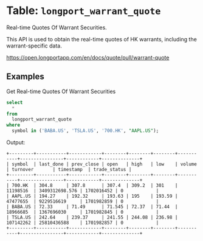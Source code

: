 # Table: `longport_warrant_quote`

Real-time Quotes Of Warrant Securities.

This API is used to obtain the real-time quotes of HK warrants, including the warrant-specific data.

https://open.longportapp.com/en/docs/quote/pull/warrant-quote

## Examples

Get Real-time Quotes Of Warrant Securities

```sql
select
  *
from
  longport_warrant_quote
where
  symbol in ('BABA.US', 'TSLA.US', '700.HK', "AAPL.US");
```

Output:

```
+---------+-----------+------------+--------+--------+--------+-----------+----------------+------------+--------------+
| symbol  | last_done | prev_close | open   | high   | low    | volume    | turnover       | timestamp  | trade_status |
+---------+-----------+------------+--------+--------+--------+-----------+----------------+------------+--------------+
| 700.HK  | 304.8     | 307.8      | 307.4  | 309.2  | 301    | 11198516  | 3409312698.576 | 1702016452 | 0            |
| AAPL.US | 194.27    | 192.32     | 193.63 | 195    | 193.59 | 47477655  | 9229516619     | 1701982859 | 0            |
| BABA.US | 72.33     | 71.49      | 71.545 | 72.37  | 71.44  | 18966685  | 1367696030     | 1701982845 | 0            |
| TSLA.US | 242.64    | 239.37     | 241.55 | 244.08 | 236.98 | 107142262 | 25810436588    | 1701982857 | 0            |
+---------+-----------+------------+--------+--------+--------+-----------+----------------+------------+--------------+
```

